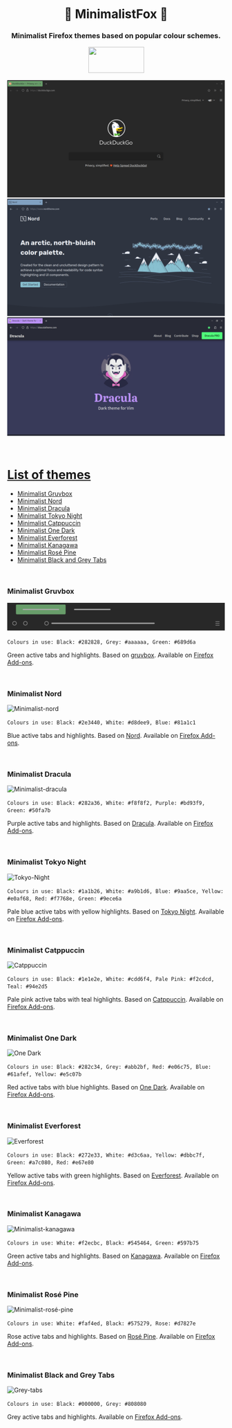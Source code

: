 <p align="center">
  <h1 align="center"> 🦊 MinimalistFox 🦊</h1>
</p>


<h3 align="center"> Minimalist Firefox themes based on popular colour schemes.</h3>
<p align="center">
<a href="https://addons.mozilla.org/en-US/firefox/user/15578079/">
<img src="https://blog.mozilla.org/addons/files/2020/04/get-the-addon-fx-apr-2020.svg" width="129" height="60"/>
    
<br/>

![minimalist-gruvbox](screenshots/minimalist-gruvbox-1.png)
![minimalist-nord](screenshots/minimalist-nord.png)
![minimalist-dracula](screenshots/minimalist-dracula-1.png)

<br/>

# List of themes

- [Minimalist Gruvbox](#minimalist-gruvbox)
- [Minimalist Nord](#minimalist-nord)
- [Minimalist Dracula](#minimalist-dracula)
- [Minimalist Tokyo Night](#minimalist-tokyo-night)
- [Minimalist Catppuccin](#minimalist-catppuccin)
- [Minimalist One Dark](#minimalist-one-dark)
- [Minimalist Everforest](#minimalist-everforest)
- [Minimalist Kanagawa](#minimalist-kanagawa)
- [Minimalist Rosé Pine](#minimalist-rosé-pine)
- [Minimalist Black and Grey Tabs](#minimalist-black-and-grey-tabs)

<br/>

### Minimalist Gruvbox

![Minimalist-gruvbox](themes/minimalist-gruvbox/minimalist-gruvbox.svg)

```Colours in use: Black: #282828, Grey: #aaaaaa, Green: #689d6a```

Green active tabs and highlights. Based on [gruvbox](https://github.com/morhetz/gruvbox). Available on [Firefox Add-ons](https://addons.mozilla.org/en-US/firefox/addon/minimalist-gruvbox).

<br/>

### Minimalist Nord

![Minimalist-nord](themes/minimalist-nord/minimalist-nord.svg)

```Colours in use: Black: #2e3440, White: #d8dee9, Blue: #81a1c1```

Blue active tabs and highlights. Based on [Nord](https://github.com/arcticicestudio/nord). Available on [Firefox Add-ons](https://addons.mozilla.org/en-US/firefox/addon/minimalist-nord/).

<br/>

### Minimalist Dracula

![Minimalist-dracula](themes/minimalist-dracula/minimalist-dracula.svg)

```Colours in use: Black: #282a36, White: #f8f8f2, Purple: #bd93f9, Green: #50fa7b```

Purple active tabs and highlights. Based on [Dracula](https://github.com/dracula/dracula-theme). Available on [Firefox Add-ons](https://addons.mozilla.org/en-US/firefox/addon/minimalist-dracula/).

<br/>

### Minimalist Tokyo Night

![Tokyo-Night](themes/minimalist-tokyo-night/minimalist-tokyo-night.svg)

```Colours in use: Black: #1a1b26, White: #a9b1d6, Blue: #9aa5ce, Yellow: #e0af68, Red: #f7768e, Green: #9ece6a```

Pale blue active tabs with yellow highlights. Based on [Tokyo Night](https://github.com/enkia/tokyo-night-vscode-theme). Available on [Firefox Add-ons](https://addons.mozilla.org/en-US/firefox/addon/minimalist-tokyo-night/).

<br/>

### Minimalist Catppuccin

![Catppuccin](themes/minimalist-catppuccin/minimalist-catppuccin.svg)

```Colours in use: Black: #1e1e2e, White: #cdd6f4, Pale Pink: #f2cdcd, Teal: #94e2d5```

Pale pink active tabs with teal highlights. Based on [Catppuccin](https://github.com/catppuccin). Available on [Firefox Add-ons](https://addons.mozilla.org/en-US/firefox/addon/minimalist-catppuccin/).

<br/>

### Minimalist One Dark

![One Dark](themes/minimalist-one-dark/minimalist-one-dark.svg)

```Colours in use: Black: #282c34, Grey: #abb2bf, Red: #e06c75, Blue: #61afef, Yellow: #e5c07b```

Red active tabs with blue highlights. Based on [One Dark](https://github.com/joshdick/onedark.vim). Available on [Firefox Add-ons](https://addons.mozilla.org/en-US/firefox/addon/minimalist-one-dark/).

<br/>

### Minimalist Everforest

![Everforest](themes/minimalist-everforest/minimalist-everforest.svg)

```Colours in use: Black: #272e33, White: #d3c6aa, Yellow: #dbbc7f, Green: #a7c080, Red: #e67e80```

Yellow active tabs with green highlights. Based on [Everforest](https://github.com/sainnhe/everforest). Available on [Firefox Add-ons](https://addons.mozilla.org/en-US/firefox/addon/minimalist-everforest/).

<br/>

### Minimalist Kanagawa

![Minimalist-kanagawa](themes/minimalist-kanagawa/minimalist-kanagawa.png)

```Colours in use: White: #f2ecbc, Black: #545464, Green: #597b75```

Green active tabs and highlights. Based on [Kanagawa](https://github.com/rebelot/kanagawa.nvim). Available on [Firefox Add-ons](https://addons.mozilla.org/en-US/firefox/addon/minimalist-kanagawa/).

<br/>

### Minimalist Rosé Pine

![Minimalist-rosé-pine](themes/minimalist-rose-pine/minimalist-rose-pine.png)

```Colours in use: White: #faf4ed, Black: #575279, Rose: #d7827e```

Rose active tabs and highlights. Based on [Rosé Pine](https://github.com/rose-pine). Available on [Firefox Add-ons](https://addons.mozilla.org/en-US/firefox/addon/minimalist-ros%C3%A9-pine/).

<br/>

### Minimalist Black and Grey Tabs

![Grey-tabs](themes/black-and-grey-tabs/grey-tabs.svg)

```Colours in use: Black: #000000, Grey: #808080```

Grey active tabs and highlights. Available on [Firefox Add-ons](https://addons.mozilla.org/en-US/firefox/addon/minimalist-black-and-grey-tabs/).
